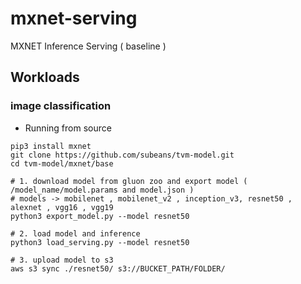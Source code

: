 # mxnet-serving
MXNET Inference Serving ( baseline ) 

## Workloads
### image classification 
- Running from source 
```
pip3 install mxnet 
git clone https://github.com/subeans/tvm-model.git
cd tvm-model/mxnet/base 

# 1. download model from gluon zoo and export model ( /model_name/model.params and model.json )
# models -> mobilenet , mobilenet_v2 , inception_v3, resnet50 , alexnet , vgg16 , vgg19
python3 export_model.py --model resnet50 

# 2. load model and inference 
python3 load_serving.py --model resnet50

# 3. upload model to s3 
aws s3 sync ./resnet50/ s3://BUCKET_PATH/FOLDER/
```
